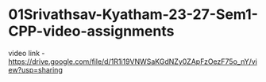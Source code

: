 # 01Srivathsav-Kyatham-23-27-Sem1-CPP-video-assignments
video link - https://drive.google.com/file/d/1R1i19VNWSaKGdNZy0ZApFzOezF75o_nY/view?usp=sharing
